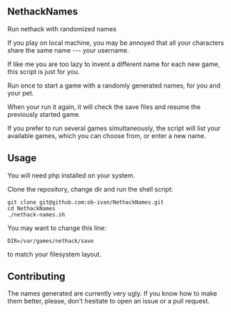NethackNames
------------
Run nethack with randomized names

If you play on local machine, you may be annoyed that all your characters share the same name --- your username.

If like me you are too lazy to invent a different name for each new game, this script is just for you.

Run once to start a game with a randomly generated names, for you and your pet.

When your run it again, it will check the save files and resume the previously started game.

If you prefer to run several games simultaneously, the script will list your available games,
which you can choose from, or enter a new name.

Usage
-----
You will need php installed on your system.

Clone the repository, change dir and run the shell script:

```
git clone git@github.com:ob-ivan/NethackNames.git
cd NethackNames
./nethack-names.sh
```

You may want to change this line:

```
DIR=/var/games/nethack/save
```

to match your filesystem layout.

Contributing
------------
The names generated are currently very ugly. If you know how to make them better, please,
don't hesitate to open an issue or a pull request.
